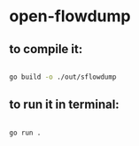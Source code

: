# open-flowdump

## to compile it: 

```bash

go build -o ./out/sflowdump

```

## to run it in terminal: 

```bash

go run . 
```